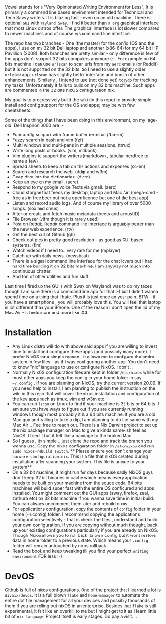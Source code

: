 Vowel stands for a "Very Opinionated Writing Environment for Less".  It is  primarily a command line based environment intended for Technical and Tech Savvy writers. It is blazing fast - even on an old machine. There is optional `GUI` with `Wayland Sway`. I find it better than `X org` graphical interface that most Linux distros offer. The graphical interface is lot slower compared to newer machines and of course v/s command line interface.

The repo has two branches - One (the master) for the config (OS and the apps), I use on my 32 bit Dell laptop and another (x86-64) for my 64 bit HP Pavillion (2008). Both branches are pretty similar - only difference is few of the apps don't support 32 bits computers anymore (:-. For example on 64 bits machine I can use `urlscan` to scan urls from my `aerc` emails (or Reddit) but it is not supported on the 32 bits. So I need to use a slightly older `urlview` app. `urlscan` has slightly better interface and bunch of other enhancements. Similarly , I intend to use (not done yet) `topydo` for tracking my tasks. Unfortunately it fails to build on my 32 bits machine. Such apps are commented in the 32 bits nixOS configuration.nix. 

My goal is to progressively build the wiki (in this repo) to provide simple install and config support for the OS and apps; may be with few cheatsheets. 

Some of the things that I have been doing in this environment, on my 'age-old' Dell Inspiron 6000 are :-

 - Fontconfig support with frame buffer terminal (fbterm)
 - Fuzzy search in bash and vim (fzf)
 - Multi windows and multi-pans in multiple sessions. (tmux)
 - Write long posts or books. (vim, mdbook)
 - Vim plugins to support the writers (markdown , tabular, nerdtree to name a few) 
 - Spread sheets to keep a tab on the actions and expenses (sc-im)
 - Search and research the web. (ddgr and w3m)
 - Deep dive into the dictionaries. (dictd)
 - Keep an eye on my email. (aerc) 
 - Respond to my google voice Texts via gmail. (aerc)
 - Cloud storgae that feeds my desktop, laptop and Mac Air. (mega-cmd - free as in free beer but not a open licence but one of the best app)
 - Listen and record audio logs. And of course my library of over 5000 songs. (sox and cmus)
 - Alter or create and fetch music metadata (beets and acoustID)
 - File Browser (vifm though it is rarely used)
 - Post on Reddit. Reddit command line interface is arguably better than the new web experience. (rtv)
 - Get the best out of Github (gh)
 - Check out pics in pretty good resolution - as good as GUI based systems. (fim)
 - Watch videos if I need to.. very rare for me (mplayer)
 - Catch up with daily news. (newsboat)
 - There is a signal command line interface for the chat lovers but I had hard time building it on 32 bits machine. I am anyway not much into continuous chatter.
 - And ton of other utilities and fun stuff. 

Last time I fired up the GUI ( with Sway on Wayland) was to do my taxes though I am sure there is a command line app for that :-) but I didn't wanna spend time on a thing that I hate. Plus it is just once an year pain. BTW - if you have a smart phone , you will probably love this. You will feel that laptop is lot different than your iPhone. One of the reason I don't open the lid of my Mac Air -  it feels more and more like iOS. 

# Installation
- Any Linux distro will do with above said apps if you are willing to invest time to install and configure these apps (and possibly many more). I prefer NixOS for a simple reason - it allows me to configure the entire system in few files - as if I was configuring another app. You don't need to know "nix" language to use or configure NixOS. I don't ..
- Normally NixOS configuration files are kept in folder `/etc/nixos` while for most other apps you keep the config in your home folder in say `~/.config` . If you are planning on NixOS, try the current version 20.09.  If you need help to install, I am planning to publish the instruction on the wiki in  this repo that will cover the nixos installation and configuration of the key apps such as tmux, vim and w3m etc.
- You can run `lscpu` on Linux to find if your machine is 32 bits or 64 bits. I am sure you have ways to figure out if you are currently running windows though most probably it is a 64 bits machine. If you are a old Mac guy and willing to take a dip, I am planning  to do the same with my Mac Air .. Feel free to reach out. There is a Nix Darwin project to set up the nix package manager on Mac to give a kinda same-ish feel as NixOS. I tried it but it felt like a bandage to the broken Mac. 
- So I guess , its simple .. just clone the repo and track the branch you wanna use. Copy  the nixos configuration folder in `/etc/nixos` and run `sudo nixos-rebuild switch`. ** Please ensure you don't change your `harware-configuration.nix`. This is a file that nixOS created during installation after scanning your system. This file is unique to your system**
- On a 32 bit machine, it might run for days because sadly NixOS guys don't keep 32 bit binaries in cache which means every application needs to be built on your machine from the souce code. 64 bits machines will build super fast with the entire OS configured and apps installed. You might comment out the GUI apps (sway, firefox, zeal, zathura etc) on 32 bits machine if you wanna save time in initial build. You can always uncomment them later and rebuild nixos. 
- For applications configuration, copy  the contents of `config` folder in your home (~/.config) folder. I recommend copying the applications configuration selectively - that is check the files , understand and build your own configuration. If you are copying without much thought,  back up your existing configurations particularly if you are already on NixOS. Though Nixos allows you to roll back its own config but it wont restore data in home folder to a previous state. Which means your `.config` folder will remain untouched by nixos rollback. 
- Read the book and keep tweaking till you find your perfect `writing environment` FOR less :-) 

# DevOS
Github is full of nixos configurations. One of the project that I learned a lot is `divnix/devos`. It is a full blown `flake` and `home-manager` to automate the entire dot file management for all your devices and possibly thousands of them if you are rolling out nixOS in an enterprise. Besides that `flake` is still experimental, it felt like an overkill to me but I might get to it as I learn little bit of `nix language`. Project itself is early stages. Do pay a visit. 
..
